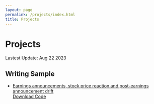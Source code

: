 ```yaml
---
layout: page
permalink: /projects/index.html
title: Projects
---
```


# Projects

Lastest Update: Aug 22 2023

## Writing Sample

- [Earnings announcements, stock price reaction and post-earnings announcement drift](https://vincentyang1998.github.io/mypaper/Event_study_ongoing.pdf)<br>[Download Code](https://vincentyang1998.github.io/mypaper/2013_2014_Event_Study.ipynb)<br>
